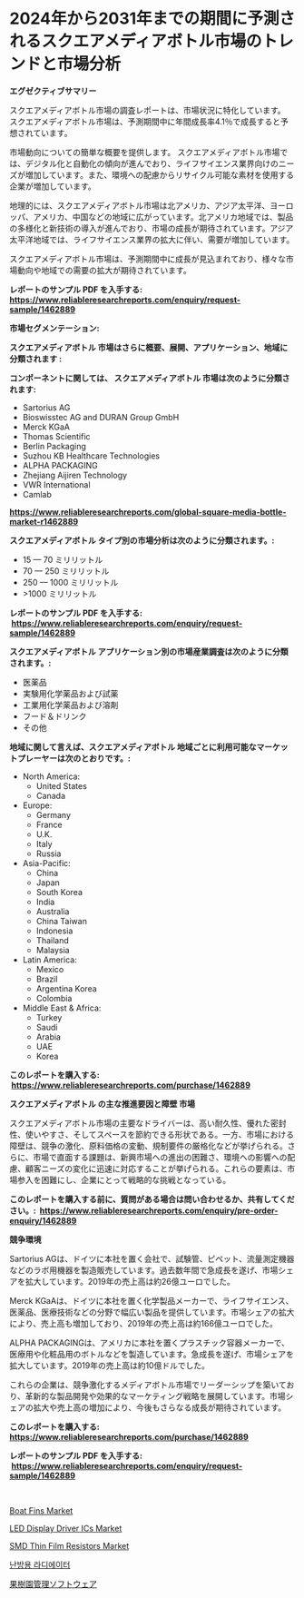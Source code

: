 <p><h1>2024年から2031年までの期間に予測されるスクエアメディアボトル市場のトレンドと市場分析</h1></p><p><strong>エグゼクティブサマリー</strong></p>
<p><p>スクエアメディアボトル市場の調査レポートは、市場状況に特化しています。 スクエアメディアボトル市場は、予測期間中に年間成長率4.1％で成長すると予想されています。</p><p>市場動向についての簡単な概要を提供します。 スクエアメディアボトル市場では、デジタル化と自動化の傾向が進んでおり、ライフサイエンス業界向けのニーズが増加しています。また、環境への配慮からリサイクル可能な素材を使用する企業が増加しています。</p><p>地理的には、スクエアメディアボトル市場は北アメリカ、アジア太平洋、ヨーロッパ、アメリカ、中国などの地域に広がっています。北アメリカ地域では、製品の多様化と新技術の導入が進んでおり、市場の成長が期待されています。アジア太平洋地域では、ライフサイエンス業界の拡大に伴い、需要が増加しています。</p><p>スクエアメディアボトル市場は、予測期間中に成長が見込まれており、様々な市場動向や地域での需要の拡大が期待されています。</p></p>
<p><strong>レポートのサンプル PDF を入手する: <a href="https://www.reliableresearchreports.com/enquiry/request-sample/1462889">https://www.reliableresearchreports.com/enquiry/request-sample/1462889</a></strong></p>
<p><strong>市場セグメンテーション:</strong></p>
<p><strong> スクエアメディアボトル 市場はさらに概要、展開、アプリケーション、地域に分類されます :</strong></p>
<p><strong>コンポーネントに関しては、 スクエアメディアボトル 市場は次のように分類されます: &nbsp;</strong></p>
<p><ul><li>Sartorius AG</li><li>Bioswisstec AG and DURAN Group GmbH</li><li>Merck KGaA</li><li>Thomas Scientific</li><li>Berlin Packaging</li><li>Suzhou KB Healthcare Technologies</li><li>ALPHA PACKAGING</li><li>Zhejiang Aijiren Technology</li><li>VWR International</li><li>Camlab</li></ul></p>
<p><strong><a href="https://www.reliableresearchreports.com/global-square-media-bottle-market-r1462889">https://www.reliableresearchreports.com/global-square-media-bottle-market-r1462889</a></strong></p>
<p><strong> スクエアメディアボトル タイプ別の市場分析は次のように分類されます。:</strong></p>
<p><ul><li>15 — 70 ミリリットル</li><li>70 — 250 ミリリットル</li><li>250 — 1000 ミリリットル</li><li>>1000 ミリリットル</li></ul></p>
<p><strong>レポートのサンプル PDF を入手する: &nbsp;<a href="https://www.reliableresearchreports.com/enquiry/request-sample/1462889">https://www.reliableresearchreports.com/enquiry/request-sample/1462889</a></strong></p>
<p><strong> スクエアメディアボトル アプリケーション別の市場産業調査は次のように分類されます。:</strong></p>
<p><ul><li>医薬品</li><li>実験用化学薬品および試薬</li><li>工業用化学薬品および溶剤</li><li>フード＆ドリンク</li><li>その他</li></ul></p>
<p><strong>地域に関して言えば、スクエアメディアボトル 地域ごとに利用可能なマーケットプレーヤーは次のとおりです。:</strong></p>
<p><ul>
    <li>
        North America:
        <ul>
            <li>United States</li>
            <li>Canada</li>
        </ul>
    </li>
    <li>
        Europe:
        <ul>
            <li>Germany</li>
            <li>France</li>
            <li>U.K.</li>
            <li>Italy</li>
            <li>Russia</li>
        </ul>
    </li>
    <li>
        Asia-Pacific:
        <ul>
            <li>China</li>
            <li>Japan</li>
            <li>South Korea</li>
            <li>India</li>
            <li>Australia</li>
            <li>China Taiwan</li>
            <li>Indonesia</li>
            <li>Thailand</li>
            <li>Malaysia</li>
        </ul>
    </li>
    <li>
        Latin America:
        <ul>
            <li>Mexico</li>
            <li>Brazil</li>
            <li>Argentina Korea</li>
            <li>Colombia</li>
        </ul>
    </li>
    <li>
        Middle East & Africa:
        <ul>
            <li>Turkey</li>
            <li>Saudi</li>
            <li>Arabia</li>
            <li>UAE</li>
            <li>Korea</li>
        </ul>
    </li>
    </ul></p>
<p><strong>このレポートを購入する: &nbsp;<a href="https://www.reliableresearchreports.com/purchase/1462889">https://www.reliableresearchreports.com/purchase/1462889</a></strong></p>
<p><strong>スクエアメディアボトル の主な推進要因と障壁 市場</strong></p>
<p><p>スクエアメディアボトル市場の主要なドライバーは、高い耐久性、優れた密封性、使いやすさ、そしてスペースを節約できる形状である。一方、市場における障壁は、競争の激化、原料価格の変動、規制要件の厳格化などが挙げられる。さらに、市場で直面する課題は、新興市場への進出の困難さ、環境への影響への配慮、顧客ニーズの変化に迅速に対応することが挙げられる。これらの要素は、市場参入を困難にし、企業にとって戦略的な挑戦となっている。</p></p>
<p><strong>このレポートを購入する前に、質問がある場合は問い合わせるか、共有してください。:&nbsp; <a href="https://www.reliableresearchreports.com/enquiry/pre-order-enquiry/1462889">https://www.reliableresearchreports.com/enquiry/pre-order-enquiry/1462889</a></strong></p>
<p><strong>競争環境</strong></p>
<p><p>Sartorius AGは、ドイツに本社を置く会社で、試験管、ピペット、流量測定機器などのラボ用機器を製造販売しています。過去数年間で急成長を遂げ、市場シェアを拡大しています。2019年の売上高は約26億ユーロでした。</p><p>Merck KGaAは、ドイツに本社を置く化学製品メーカーで、ライフサイエンス、医薬品、医療技術などの分野で幅広い製品を提供しています。市場シェアの拡大により、売上高も増加しており、2019年の売上高は約166億ユーロでした。</p><p>ALPHA PACKAGINGは、アメリカに本社を置くプラスチック容器メーカーで、医療用や化粧品用のボトルなどを製造しています。急成長を遂げ、市場シェアを拡大しています。2019年の売上高は約10億ドルでした。</p><p>これらの企業は、競争激化するメディアボトル市場でリーダーシップを築いており、革新的な製品開発や効果的なマーケティング戦略を展開しています。市場シェアの拡大や売上高の増加により、今後もさらなる成長が期待されています。</p></p>
<p><strong>このレポートを購入する: &nbsp; <a href="https://www.reliableresearchreports.com/purchase/1462889">https://www.reliableresearchreports.com/purchase/1462889</a></strong></p>
<p><strong>レポートのサンプル PDF を入手する: &nbsp;<a href="https://www.reliableresearchreports.com/enquiry/request-sample/1462889">https://www.reliableresearchreports.com/enquiry/request-sample/1462889</a></strong><strong></strong></p>
<p>&nbsp;</p>
<p><p><a href="https://github.com/kathiaseamanalvaradovlprc2h/Market-Research-Report-List-2/blob/main/boat-fins-market.md">Boat Fins Market</a></p><p><a href="https://www.linkedin.com/pulse/led-display-driver-ics-market-trends-forecast-competitive-yn8xc?trackingId=QLo1AHppZhewBdR8EodNqA%3D%3D">LED Display Driver ICs Market</a></p><p><a href="https://www.linkedin.com/pulse/smd-thin-film-resistors-market-key-successful-business-strategy-yiyhc?trackingId=UARYL2aHI8UwyHWPvdZblw%3D%3D">SMD Thin Film Resistors Market</a></p><p><a href="https://medium.com/@clairhane1954/%EB%82%9C%EB%B0%A9%EC%9A%A9-%EB%9D%BC%EB%94%94%EC%97%90%EC%9D%B4%ED%84%B0-%EC%8B%9C%EC%9E%A5-2031%EB%85%84%EA%B9%8C%EC%A7%80%EC%9D%98-%EB%8F%99%ED%96%A5-%EC%98%88%EC%B8%A1-%EB%B0%8F-%EA%B2%BD%EC%9F%81-%EB%B6%84%EC%84%9D-b447a07b56fe">난방용 라디에이터</a></p><p><a href="https://github.com/AaronVargas43/Market-Research-Report-List-1/blob/main/937515730586.md">果樹園管理ソフトウェア</a></p></p>